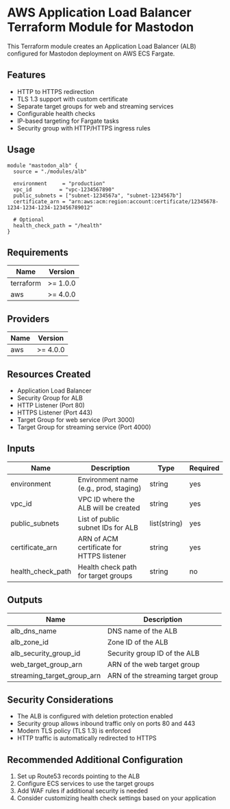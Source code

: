 # AWS Application Load Balancer Terraform Module for Mastodon

This Terraform module creates an Application Load Balancer (ALB) configured for Mastodon deployment on AWS ECS Fargate.

## Features

- HTTP to HTTPS redirection
- TLS 1.3 support with custom certificate
- Separate target groups for web and streaming services
- Configurable health checks
- IP-based targeting for Fargate tasks
- Security group with HTTP/HTTPS ingress rules

## Usage

```hcl
module "mastodon_alb" {
  source = "./modules/alb"

  environment     = "production"
  vpc_id         = "vpc-1234567890"
  public_subnets = ["subnet-1234567a", "subnet-1234567b"]
  certificate_arn = "arn:aws:acm:region:account:certificate/12345678-1234-1234-1234-123456789012"
  
  # Optional
  health_check_path = "/health"
}
```

## Requirements

| Name | Version |
|------|---------|
| terraform | >= 1.0.0 |
| aws | >= 4.0.0 |

## Providers

| Name | Version |
|------|---------|
| aws | >= 4.0.0 |

## Resources Created

- Application Load Balancer
- Security Group for ALB
- HTTP Listener (Port 80)
- HTTPS Listener (Port 443)
- Target Group for web service (Port 3000)
- Target Group for streaming service (Port 4000)

## Inputs

| Name | Description | Type | Required |
|------|-------------|------|----------|
| environment | Environment name (e.g., prod, staging) | string | yes |
| vpc_id | VPC ID where the ALB will be created | string | yes |
| public_subnets | List of public subnet IDs for ALB | list(string) | yes |
| certificate_arn | ARN of ACM certificate for HTTPS listener | string | yes |
| health_check_path | Health check path for target groups | string | no |

## Outputs

| Name | Description |
|------|-------------|
| alb_dns_name | DNS name of the ALB |
| alb_zone_id | Zone ID of the ALB |
| alb_security_group_id | Security group ID of the ALB |
| web_target_group_arn | ARN of the web target group |
| streaming_target_group_arn | ARN of the streaming target group |

## Security Considerations

- The ALB is configured with deletion protection enabled
- Security group allows inbound traffic only on ports 80 and 443
- Modern TLS policy (TLS 1.3) is enforced
- HTTP traffic is automatically redirected to HTTPS

## Recommended Additional Configuration

1. Set up Route53 records pointing to the ALB
2. Configure ECS services to use the target groups
3. Add WAF rules if additional security is needed
4. Consider customizing health check settings based on your application